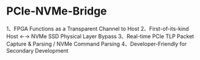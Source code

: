 # PCIe-NVMe-Bridge
1、FPGA Functions as a Transparent Channel to Host
2、First-of-its-kind Host ←→ NVMe SSD Physical Layer Bypass
3、Real-time PCIe TLP Packet Capture & Parsing / NVMe Command Parsing
4、Developer-Friendly for Secondary Development
